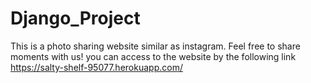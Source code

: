# Django_Project
This is a photo sharing website similar as instagram. Feel free to share moments with us! 
you can access to the website by the following link
https://salty-shelf-95077.herokuapp.com/
